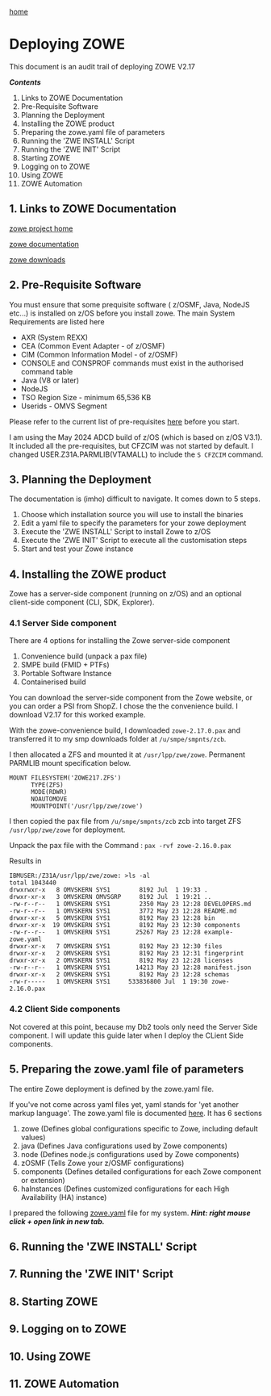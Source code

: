 [home](https://github.com/zeditor01/zowetools)

# Deploying ZOWE 

This document is an audit trail of deploying ZOWE V2.17

 ***Contents***

1. Links to ZOWE Documentation
2. Pre-Requisite Software
3. Planning the Deployment
4. Installing the ZOWE product
5. Preparing the zowe.yaml file of parameters
6. Running the 'ZWE INSTALL' Script
7. Running the 'ZWE INIT' Script
8. Starting ZOWE
9. Logging on to ZOWE
10. Using ZOWE
11. ZOWE Automation


## 1. Links to ZOWE Documentation

[zowe project home](https://www.zowe.org/)

[zowe documentation](https://docs.zowe.org/)

[zowe downloads](https://www.zowe.org/download)

 
## 2. Pre-Requisite Software

You must ensure that some prequisite software ( z/OSMF, Java, NodeJS etc...) is installed on z/OS before you install zowe. The main System Requirements are listed here
* AXR (System REXX)
* CEA (Common Event Adapter - of z/OSMF)
* CIM (Common Information Model - of z/OSMF)
* CONSOLE and CONSPROF commands must exist in the authorised command table
* Java (V8 or later)
* NodeJS
* TSO Region Size - minimum 65,536 KB
* Userids - OMVS Segment

Please refer to the current list of pre-requisites [here](https://docs.zowe.org/stable/user-guide/zosmf-install)  before you start.

I am using the May 2024 ADCD build of z/OS (which is based on z/OS V3.1). It included all the pre-requisites, but CFZCIM was not started by default. I changed USER.Z31A.PARMLIB(VTAMALL) to include the ```S CFZCIM``` command.


## 3. Planning the Deployment

The documentation is (imho) difficult to navigate. It comes down to 5 steps.

1. Choose which installation source you will use to install the binaries
2. Edit a yaml file to specify the parameters for your zowe deployment
3. Execute the 'ZWE INSTALL' Script to install Zowe to z/OS
4. Execute the 'ZWE INIT' Script to execute all the customisation steps
5. Start and test your Zowe instance


## 4. Installing the ZOWE product

Zowe has a server-side component (running on z/OS) and an optional client-side component (CLI, SDK, Explorer).

### 4.1 Server Side component

There are 4 options for installing the Zowe server-side component
1. Convenience build (unpack a pax file)
2. SMPE build (FMID + PTFs)
3. Portable Software Instance
4. Containerised build

You can download the server-side component from the Zowe website, or you can order a PSI from ShopZ. I chose the the convenience build. I download V2.17 for this worked example.


With the zowe-convenience build, I downloaded ```zowe-2.17.0.pax``` and transferred it to my smp downloads folder at ```/u/smpe/smpnts/zcb```.

I then allocated a ZFS and mounted it at ```/usr/lpp/zwe/zowe```. Permanent PARMLIB mount specification below.

```
MOUNT FILESYSTEM('ZOWE217.ZFS')       
      TYPE(ZFS)                       
      MODE(RDWR)                      
      NOAUTOMOVE                      
      MOUNTPOINT('/usr/lpp/zwe/zowe') 
```

I then copied the pax file from ```/u/smpe/smpnts/zcb``` zcb into target ZFS ```/usr/lpp/zwe/zowe``` for deployment.

Unpack the pax file with the Command : ```pax -rvf zowe-2.16.0.pax```

Results in
```
IBMUSER:/Z31A/usr/lpp/zwe/zowe: >ls -al
total 1043440
drwxrwxr-x   8 OMVSKERN SYS1        8192 Jul  1 19:33 .
drwxr-xr-x   3 OMVSKERN OMVSGRP     8192 Jul  1 19:21 ..
-rw-r--r--   1 OMVSKERN SYS1        2350 May 23 12:28 DEVELOPERS.md
-rw-r--r--   1 OMVSKERN SYS1        3772 May 23 12:28 README.md
drwxr-xr-x   5 OMVSKERN SYS1        8192 May 23 12:28 bin
drwxr-xr-x  19 OMVSKERN SYS1        8192 May 23 12:30 components
-rw-r--r--   1 OMVSKERN SYS1       25267 May 23 12:28 example-zowe.yaml
drwxr-xr-x   7 OMVSKERN SYS1        8192 May 23 12:30 files
drwxr-xr-x   2 OMVSKERN SYS1        8192 May 23 12:31 fingerprint
drwxr-xr-x   2 OMVSKERN SYS1        8192 May 23 12:28 licenses
-rw-r--r--   1 OMVSKERN SYS1       14213 May 23 12:28 manifest.json
drwxr-xr-x   2 OMVSKERN SYS1        8192 May 23 12:28 schemas
-rw-r-----   1 OMVSKERN SYS1     533836800 Jul  1 19:30 zowe-2.16.0.pax
```

### 4.2 Client Side components

Not covered at this point, because my Db2 tools only need the Server Side component. I will update this guide later when I deploy the CLient Side components.

## 5. Preparing the zowe.yaml file of parameters

The entire Zowe deployment is defined by the zowe.yaml file.

If you've not come across yaml files yet, yaml stands for 'yet another markup language'. The zowe.yaml file is documented [here](https://docs.zowe.org/stable/appendix/zowe-yaml-configuration/). It has 6 sections

1. zowe (Defines global configurations specific to Zowe, including default values)
2. java (Defines Java configurations used by Zowe components)
3. node (Defines node.js configurations used by Zowe components)
4. zOSMF (Tells Zowe your z/OSMF configurations)
5. components (Defines detailed configurations for each Zowe component or extension)
6. haInstances (Defines customized configurations for each High Availability (HA) instance)

I prepared the following [zowe.yaml](https://github.com/zeditor01/zowetools/blob/main/code/zowe.yaml) file for my system. ***Hint: right mouse click + open link in new tab.***


## 6. Running the 'ZWE INSTALL' Script


## 7. Running the 'ZWE INIT' Script


## 8. Starting ZOWE


## 9. Logging on to ZOWE


## 10. Using ZOWE


## 11. ZOWE Automation




